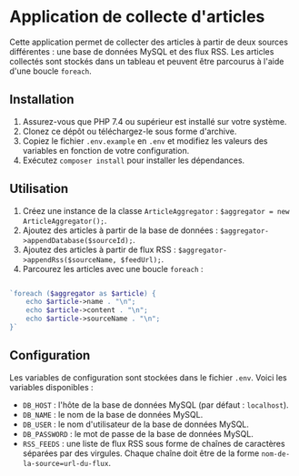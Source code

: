 # Application de collecte d'articles

Cette application permet de collecter des articles à partir de deux sources différentes : une base de données MySQL et des flux RSS. Les articles collectés sont stockés dans un tableau et peuvent être parcourus à l'aide d'une boucle `foreach`.

## Installation

1.  Assurez-vous que PHP 7.4 ou supérieur est installé sur votre système.
2.  Clonez ce dépôt ou téléchargez-le sous forme d'archive.
3.  Copiez le fichier `.env.example` en `.env` et modifiez les valeurs des variables en fonction de votre configuration.
4.  Exécutez `composer install` pour installer les dépendances.

## Utilisation

1.  Créez une instance de la classe `ArticleAggregator` : `$aggregator = new ArticleAggregator();`.
2.  Ajoutez des articles à partir de la base de données : `$aggregator->appendDatabase($sourceId);`.
3.  Ajoutez des articles à partir de flux RSS : `$aggregator->appendRss($sourceName, $feedUrl);`.
4.  Parcourez les articles avec une boucle `foreach` :

```php

`foreach ($aggregator as $article) {
    echo $article->name . "\n";
    echo $article->content . "\n";
    echo $article->sourceName . "\n";
}` 
```
## Configuration

Les variables de configuration sont stockées dans le fichier `.env`. Voici les variables disponibles :

-   `DB_HOST` : l'hôte de la base de données MySQL (par défaut : `localhost`).
-   `DB_NAME` : le nom de la base de données MySQL.
-   `DB_USER` : le nom d'utilisateur de la base de données MySQL.
-   `DB_PASSWORD` : le mot de passe de la base de données MySQL.
-   `RSS_FEEDS` : une liste de flux RSS sous forme de chaînes de caractères séparées par des virgules. Chaque chaîne doit être de la forme `nom-de-la-source=url-du-flux`.